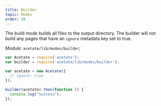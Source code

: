 ```yaml
---
title: Builder
topic: Modes
order: 30
---
```


The build mode builds all files to the output directory. The builder will not build any pages that have an `ignore` metadata key set to true.

*Module:* `acetate/lib/modes/builder`;

```js
var Acetate = require('acetate');
var builder = require('acetate/lib/modes/builder');

var acetate = new Acetate({
  // ignore: true
});

builder(acetate).then(function () {
  console.log("Success");
});
```
